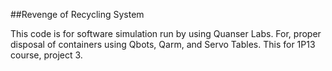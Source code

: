 ##Revenge of Recycling System

This code is for software simulation run by using Quanser Labs. For, proper disposal of containers using Qbots, Qarm, and Servo Tables. This for 1P13 course, project 3.
